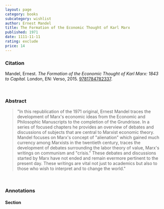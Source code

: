 ```yaml
---
layout: page
category: books
subcategory: wishlist
author: Ernest Mandel
title: The Formation of the Economic Thought of Karl Marx
published: 1971
date: 1111-11-11
rating: exclude
price: 14
---
```


### Citation

Mandel, Ernest. *The Formation of the Economic Thought of Karl Marx: 1843 to Capital.* London, EN: Verso, 2015. [9781784782337](https://www.versobooks.com/en-ca/products/160-the-formation-of-the-economic-thought-of-karl-marx).

<br>

### Abstract

> "In this republication of the 1971 original, Ernest Mandel traces the development of Marx's economic ideas from the Economic and Philosophic Manuscripts to the completion of the Grundrisse. In a series of focused chapters he provides an overview of debates and discussions of subjects that are central to Marxist economic theory. Mandel focuses on
Marx's concept of "alienation" which gained much currency among Marxists in the twentieth century, traces the development of debates surrounding the labor theory of value, Marx's writings on communism and "crisis." These debates and discussions started by Marx have not ended and remain evermore pertinent to the present day. These writings are vital not just to academics but also to those who wish to interpret and to change the world."

<br>

### Annotations

#### Section

<br>
